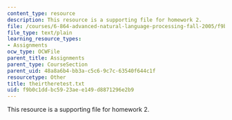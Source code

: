 ```yaml
---
content_type: resource
description: This resource is a supporting file for homework 2.
file: /courses/6-864-advanced-natural-language-processing-fall-2005/f9b0c1ddbc5923aee149d8871296e2b9_theirtheretest.txt
file_type: text/plain
learning_resource_types:
- Assignments
ocw_type: OCWFile
parent_title: Assignments
parent_type: CourseSection
parent_uid: 48a8a6b4-bb3a-c5c6-9c7c-63540f644c1f
resourcetype: Other
title: theirtheretest.txt
uid: f9b0c1dd-bc59-23ae-e149-d8871296e2b9
---
```

This resource is a supporting file for homework 2.

